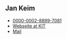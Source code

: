 ## Jan Keim

- [<i class="fa-brands fa-orcid"></i> 0000-0002-8899-7081](https://orcid.org/0000-0002-8899-7081)
- [Webseite at KIT](https://mcse.kastel.kit.edu/staff_Keim_Jan.php)
- [Mail](mailto:jan.keim@kit.edu)

